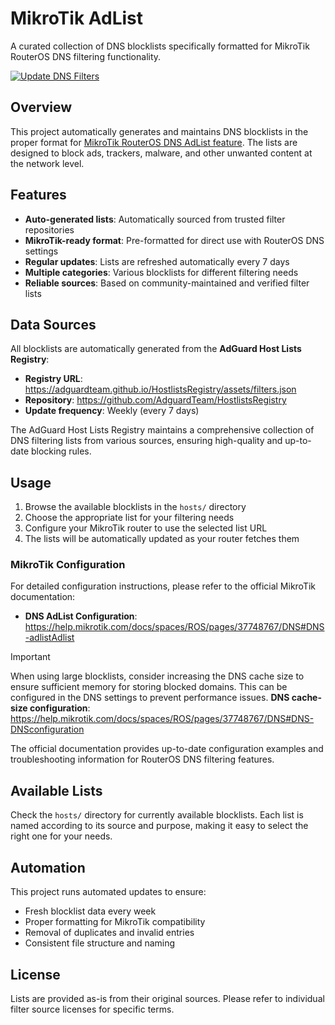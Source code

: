 # MikroTik AdList

A curated collection of DNS blocklists specifically formatted for MikroTik RouterOS DNS filtering functionality.

[![Update DNS Filters](https://github.com/IgorKha/mikrotik-adlist/actions/workflows/update-filters.yaml/badge.svg)](https://github.com/IgorKha/mikrotik-adlist/actions/workflows/update-filters.yaml)

## Overview

This project automatically generates and maintains DNS blocklists in the proper format for [MikroTik RouterOS DNS AdList feature](https://help.mikrotik.com/docs/spaces/ROS/pages/37748767/DNS#DNS-adlistAdlist). The lists are designed to block ads, trackers, malware, and other unwanted content at the network level.

## Features

-   **Auto-generated lists**: Automatically sourced from trusted filter repositories
-   **MikroTik-ready format**: Pre-formatted for direct use with RouterOS DNS settings
-   **Regular updates**: Lists are refreshed automatically every 7 days
-   **Multiple categories**: Various blocklists for different filtering needs
-   **Reliable sources**: Based on community-maintained and verified filter lists

## Data Sources

All blocklists are automatically generated from the **AdGuard Host Lists Registry**:

-   **Registry URL**: https://adguardteam.github.io/HostlistsRegistry/assets/filters.json
-   **Repository**: https://github.com/AdguardTeam/HostlistsRegistry
-   **Update frequency**: Weekly (every 7 days)

The AdGuard Host Lists Registry maintains a comprehensive collection of DNS filtering lists from various sources, ensuring high-quality and up-to-date blocking rules.

## Usage

1. Browse the available blocklists in the `hosts/` directory
2. Choose the appropriate list for your filtering needs
3. Configure your MikroTik router to use the selected list URL
4. The lists will be automatically updated as your router fetches them

### MikroTik Configuration

For detailed configuration instructions, please refer to the official MikroTik documentation:

-   **DNS AdList Configuration**: https://help.mikrotik.com/docs/spaces/ROS/pages/37748767/DNS#DNS-adlistAdlist

> [!IMPORTANT]
> When using large blocklists, consider increasing the DNS cache size to ensure sufficient memory for storing blocked domains. This can be configured in the DNS settings to prevent performance issues.
> **DNS cache-size configuration**: https://help.mikrotik.com/docs/spaces/ROS/pages/37748767/DNS#DNS-DNSconfiguration

The official documentation provides up-to-date configuration examples and troubleshooting information for RouterOS DNS filtering features.

## Available Lists

Check the `hosts/` directory for currently available blocklists. Each list is named according to its source and purpose, making it easy to select the right one for your needs.

## Automation

This project runs automated updates to ensure:

-   Fresh blocklist data every week
-   Proper formatting for MikroTik compatibility
-   Removal of duplicates and invalid entries
-   Consistent file structure and naming

## License

Lists are provided as-is from their original sources. Please refer to individual filter source licenses for specific terms.
